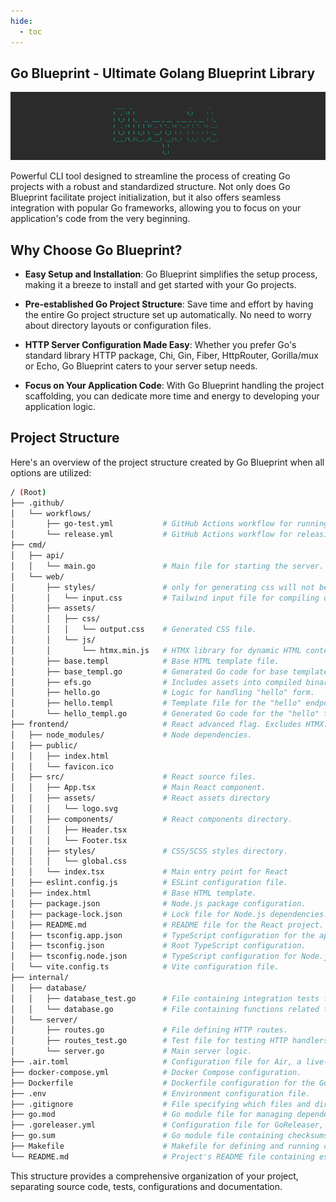 ```yaml
---
hide:
  - toc
---
```


## Go Blueprint - Ultimate Golang Blueprint Library

![logo](./public/logo.png)

Powerful CLI tool designed to streamline the process of creating Go projects with a robust and standardized structure. Not only does Go Blueprint facilitate project initialization, but it also offers seamless integration with popular Go frameworks, allowing you to focus on your application's code from the very beginning.

## Why Choose Go Blueprint?

- **Easy Setup and Installation**: Go Blueprint simplifies the setup process, making it a breeze to install and get started with your Go projects.

- **Pre-established Go Project Structure**: Save time and effort by having the entire Go project structure set up automatically. No need to worry about directory layouts or configuration files.

- **HTTP Server Configuration Made Easy**: Whether you prefer Go's standard library HTTP package, Chi, Gin, Fiber, HttpRouter, Gorilla/mux or Echo, Go Blueprint caters to your server setup needs.

- **Focus on Your Application Code**: With Go Blueprint handling the project scaffolding, you can dedicate more time and energy to developing your application logic.

## Project Structure

Here's an overview of the project structure created by Go Blueprint when all options are utilized:

```bash
/ (Root)
├── .github/
│   └── workflows/
│       ├── go-test.yml           # GitHub Actions workflow for running tests.
│       └── release.yml           # GitHub Actions workflow for releasing the application.
├── cmd/
│   ├── api/
│   │   └── main.go               # Main file for starting the server.
│   └── web/
│       ├── styles/               # only for generating css will not be served public
│       │   └── input.css         # Tailwind input file for compiling output.css with CLI when HTMX is used
│       ├── assets/
│       │   ├── css/
│       │   │   └── output.css    # Generated CSS file.
│       │   └── js/
│       │       └── htmx.min.js   # HTMX library for dynamic HTML content.
│       ├── base.templ            # Base HTML template file.
│       ├── base_templ.go         # Generated Go code for base template.
│       ├── efs.go                # Includes assets into compiled binary.
│       ├── hello.go              # Logic for handling "hello" form.
│       ├── hello.templ           # Template file for the "hello" endpoint.
│       └── hello_templ.go        # Generated Go code for the "hello" template.
├── frontend/                     # React advanced flag. Excludes HTMX.
│   ├── node_modules/             # Node dependencies.
│   ├── public/
│   │   ├── index.html
│   │   └── favicon.ico
│   ├── src/                      # React source files.
│   │   ├── App.tsx               # Main React component.
│   │   ├── assets/               # React assets directory
│   │   │   └── logo.svg
│   │   ├── components/           # React components directory.
│   │   │   ├── Header.tsx
│   │   │   └── Footer.tsx
│   │   ├── styles/               # CSS/SCSS styles directory.
│   │   │   └── global.css
│   │   └── index.tsx             # Main entry point for React
│   ├── eslint.config.js          # ESLint configuration file.
│   ├── index.html                # Base HTML template.
│   ├── package.json              # Node.js package configuration.
│   ├── package-lock.json         # Lock file for Node.js dependencies.
│   ├── README.md                 # README file for the React project.
│   ├── tsconfig.app.json         # TypeScript configuration for the app.
│   ├── tsconfig.json             # Root TypeScript configuration.
│   ├── tsconfig.node.json        # TypeScript configuration for Node.js.
│   └── vite.config.ts            # Vite configuration file.
├── internal/
│   ├── database/
│   │   ├── database_test.go      # File containing integration tests for the database operations.
│   │   └── database.go           # File containing functions related to database operations.
│   └── server/
│       ├── routes.go             # File defining HTTP routes.
│       ├── routes_test.go        # Test file for testing HTTP handlers.
│       └── server.go             # Main server logic.
├── .air.toml                     # Configuration file for Air, a live-reload utility.
├── docker-compose.yml            # Docker Compose configuration.
├── Dockerfile                    # Dockerfile configuration for the Go project.
├── .env                          # Environment configuration file.
├── .gitignore                    # File specifying which files and directories to ignore in Git.
├── go.mod                        # Go module file for managing dependencies.
├── .goreleaser.yml               # Configuration file for GoReleaser, a tool for building and releasing binaries.
├── go.sum                        # Go module file containing checksums for dependencies.
├── Makefile                      # Makefile for defining and running commands.
└── README.md                     # Project's README file containing essential information about the project.

```

This structure provides a comprehensive organization of your project, separating source code, tests, configurations and documentation.

